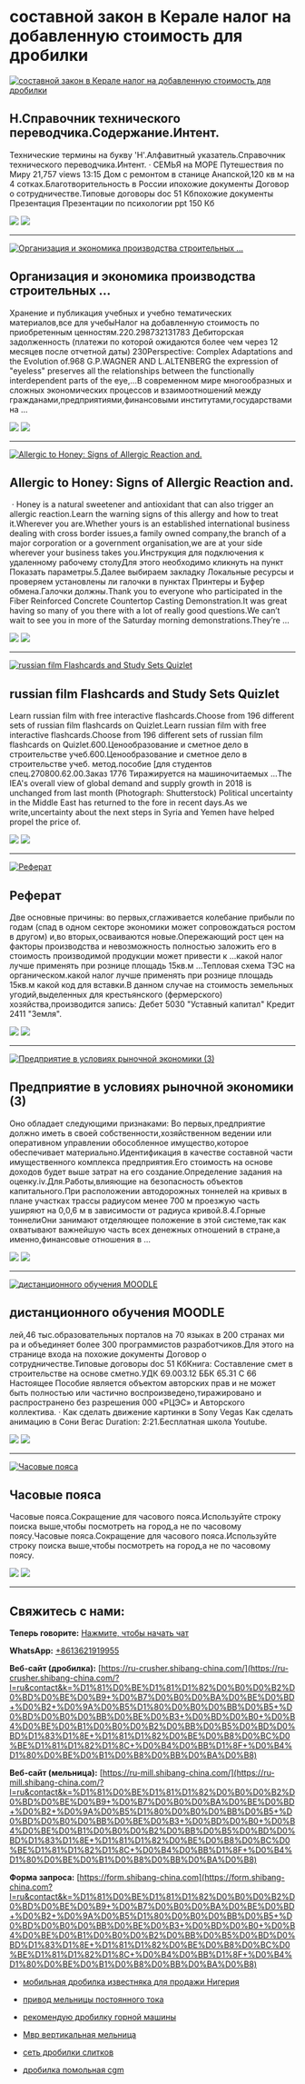 # составной закон в Керале налог на добавленную стоимость для дробилки

<a href="https://swt.shibang-china.com/?l=ru&img&k=%D1%81%D0%BE%D1%81%D1%82%D0%B0%D0%B2%D0%BD%D0%BE%D0%B9+%D0%B7%D0%B0%D0%BA%D0%BE%D0%BD+%D0%B2+%D0%9A%D0%B5%D1%80%D0%B0%D0%BB%D0%B5+%D0%BD%D0%B0%D0%BB%D0%BE%D0%B3+%D0%BD%D0%B0+%D0%B4%D0%BE%D0%B1%D0%B0%D0%B2%D0%BB%D0%B5%D0%BD%D0%BD%D1%83%D1%8E+%D1%81%D1%82%D0%BE%D0%B8%D0%BC%D0%BE%D1%81%D1%82%D1%8C+%D0%B4%D0%BB%D1%8F+%D0%B4%D1%80%D0%BE%D0%B1%D0%B8%D0%BB%D0%BA%D0%B8" target="_blank">![составной закон в Керале налог на добавленную стоимость для дробилки](http://static.shibang-china.com/all-800x300/52.jpg)</a>

## Н.Справочник технического переводчика.Содержание.Интент.
Технические термины на букву 'Н'.Алфавитный указатель.Справочник технического переводчика.Интент.&nbsp;&#0183;&#32;СЕМЬЯ на МОРЕ Путешествия по Миру 21,757 views 13:15 Дом с ремонтом в станице Анапской,120 кв м на 4 сотках.Благотворительность в России ипохожие документы Договор о сотрудничестве.Типовые договоры doc 51 Кбпохожие документы Презентация Презентации по психологии ppt 150 Кб


<a href="https://whatsapp.shibangsoft.com/WhatsApp.php" target="_blank" title="WhatsApp">![](http://static.shibang-china.com/icon/whatsapp.png)</a> <a href="https://swt.shibang-china.com/?l=ru&icon&k=%D1%81%D0%BE%D1%81%D1%82%D0%B0%D0%B2%D0%BD%D0%BE%D0%B9+%D0%B7%D0%B0%D0%BA%D0%BE%D0%BD+%D0%B2+%D0%9A%D0%B5%D1%80%D0%B0%D0%BB%D0%B5+%D0%BD%D0%B0%D0%BB%D0%BE%D0%B3+%D0%BD%D0%B0+%D0%B4%D0%BE%D0%B1%D0%B0%D0%B2%D0%BB%D0%B5%D0%BD%D0%BD%D1%83%D1%8E+%D1%81%D1%82%D0%BE%D0%B8%D0%BC%D0%BE%D1%81%D1%82%D1%8C+%D0%B4%D0%BB%D1%8F+%D0%B4%D1%80%D0%BE%D0%B1%D0%B8%D0%BB%D0%BA%D0%B8" target="_blank">![](http://static.shibang-china.com/icon/chat-ru.png)</a>

---

<a href="https://swt.shibang-china.com/?l=ru&img&k=%D1%81%D0%BE%D1%81%D1%82%D0%B0%D0%B2%D0%BD%D0%BE%D0%B9+%D0%B7%D0%B0%D0%BA%D0%BE%D0%BD+%D0%B2+%D0%9A%D0%B5%D1%80%D0%B0%D0%BB%D0%B5+%D0%BD%D0%B0%D0%BB%D0%BE%D0%B3+%D0%BD%D0%B0+%D0%B4%D0%BE%D0%B1%D0%B0%D0%B2%D0%BB%D0%B5%D0%BD%D0%BD%D1%83%D1%8E+%D1%81%D1%82%D0%BE%D0%B8%D0%BC%D0%BE%D1%81%D1%82%D1%8C+%D0%B4%D0%BB%D1%8F+%D0%B4%D1%80%D0%BE%D0%B1%D0%B8%D0%BB%D0%BA%D0%B8" target="_blank">![Организация и экономика производства строительных …](http://static.shibang-china.com/all-800x300/712.jpg)</a>

## Организация и экономика производства строительных …
Хранение и публикация учебных и учебно тематических материалов,все для учебыНалог на добавленную стоимость по приобретенным ценностям.220.298732131783 Дебиторская задолженность (платежи по которой ожидаются более чем через 12 месяцев после отчетной даты) 230Perspective: Complex Adaptations and the Evolution of.968 G.P.WAGNER AND L.ALTENBERG the expression of &quot;eyeless&quot; preserves all the relationships between the functionally interdependent parts of the eye,…В современном мире многообразных и сложных экономических процессов и взаимоотношений между гражданами,предприятиями,финансовыми институтами,государствами на …


<a href="https://whatsapp.shibangsoft.com/WhatsApp.php" target="_blank" title="WhatsApp">![](http://static.shibang-china.com/icon/whatsapp.png)</a> <a href="https://swt.shibang-china.com/?l=ru&icon&k=%D1%81%D0%BE%D1%81%D1%82%D0%B0%D0%B2%D0%BD%D0%BE%D0%B9+%D0%B7%D0%B0%D0%BA%D0%BE%D0%BD+%D0%B2+%D0%9A%D0%B5%D1%80%D0%B0%D0%BB%D0%B5+%D0%BD%D0%B0%D0%BB%D0%BE%D0%B3+%D0%BD%D0%B0+%D0%B4%D0%BE%D0%B1%D0%B0%D0%B2%D0%BB%D0%B5%D0%BD%D0%BD%D1%83%D1%8E+%D1%81%D1%82%D0%BE%D0%B8%D0%BC%D0%BE%D1%81%D1%82%D1%8C+%D0%B4%D0%BB%D1%8F+%D0%B4%D1%80%D0%BE%D0%B1%D0%B8%D0%BB%D0%BA%D0%B8" target="_blank">![](http://static.shibang-china.com/icon/chat-ru.png)</a>

---

<a href="https://swt.shibang-china.com/?l=ru&img&k=%D1%81%D0%BE%D1%81%D1%82%D0%B0%D0%B2%D0%BD%D0%BE%D0%B9+%D0%B7%D0%B0%D0%BA%D0%BE%D0%BD+%D0%B2+%D0%9A%D0%B5%D1%80%D0%B0%D0%BB%D0%B5+%D0%BD%D0%B0%D0%BB%D0%BE%D0%B3+%D0%BD%D0%B0+%D0%B4%D0%BE%D0%B1%D0%B0%D0%B2%D0%BB%D0%B5%D0%BD%D0%BD%D1%83%D1%8E+%D1%81%D1%82%D0%BE%D0%B8%D0%BC%D0%BE%D1%81%D1%82%D1%8C+%D0%B4%D0%BB%D1%8F+%D0%B4%D1%80%D0%BE%D0%B1%D0%B8%D0%BB%D0%BA%D0%B8" target="_blank">![Allergic to Honey: Signs of Allergic Reaction and.](http://static.shibang-china.com/all-800x300/348.jpg)</a>

## Allergic to Honey: Signs of Allergic Reaction and.
&nbsp;&#0183;&#32;Honey is a natural sweetener and antioxidant that can also trigger an allergic reaction.Learn the warning signs of this allergy and how to treat it.Wherever you are.Whether yours is an established international business dealing with cross border issues,a family owned company,the branch of a major corporation or a government organisation,we are at your side wherever your business takes you.Инструкция для подключения к удаленному рабочему столуДля этого необходимо кликнуть на пункт Показать параметры.5.Далее выбираем закладку Локальные ресурсы и проверяем установлены ли галочки в пунктах Принтеры и Буфер обмена.Галочки должны.Thank you to everyone who participated in the Fiber Reinforced Concrete Countertop Casting Demonstration.It was great having so many of you there with a lot of really good questions.We can’t wait to see you in more of the Saturday morning demonstrations.They’re …


<a href="https://whatsapp.shibangsoft.com/WhatsApp.php" target="_blank" title="WhatsApp">![](http://static.shibang-china.com/icon/whatsapp.png)</a> <a href="https://swt.shibang-china.com/?l=ru&icon&k=%D1%81%D0%BE%D1%81%D1%82%D0%B0%D0%B2%D0%BD%D0%BE%D0%B9+%D0%B7%D0%B0%D0%BA%D0%BE%D0%BD+%D0%B2+%D0%9A%D0%B5%D1%80%D0%B0%D0%BB%D0%B5+%D0%BD%D0%B0%D0%BB%D0%BE%D0%B3+%D0%BD%D0%B0+%D0%B4%D0%BE%D0%B1%D0%B0%D0%B2%D0%BB%D0%B5%D0%BD%D0%BD%D1%83%D1%8E+%D1%81%D1%82%D0%BE%D0%B8%D0%BC%D0%BE%D1%81%D1%82%D1%8C+%D0%B4%D0%BB%D1%8F+%D0%B4%D1%80%D0%BE%D0%B1%D0%B8%D0%BB%D0%BA%D0%B8" target="_blank">![](http://static.shibang-china.com/icon/chat-ru.png)</a>

---

<a href="https://swt.shibang-china.com/?l=ru&img&k=%D1%81%D0%BE%D1%81%D1%82%D0%B0%D0%B2%D0%BD%D0%BE%D0%B9+%D0%B7%D0%B0%D0%BA%D0%BE%D0%BD+%D0%B2+%D0%9A%D0%B5%D1%80%D0%B0%D0%BB%D0%B5+%D0%BD%D0%B0%D0%BB%D0%BE%D0%B3+%D0%BD%D0%B0+%D0%B4%D0%BE%D0%B1%D0%B0%D0%B2%D0%BB%D0%B5%D0%BD%D0%BD%D1%83%D1%8E+%D1%81%D1%82%D0%BE%D0%B8%D0%BC%D0%BE%D1%81%D1%82%D1%8C+%D0%B4%D0%BB%D1%8F+%D0%B4%D1%80%D0%BE%D0%B1%D0%B8%D0%BB%D0%BA%D0%B8" target="_blank">![russian film Flashcards and Study Sets Quizlet](http://static.shibang-china.com/all-800x300/556.jpg)</a>

## russian film Flashcards and Study Sets Quizlet
Learn russian film with free interactive flashcards.Choose from 196 different sets of russian film flashcards on Quizlet.Learn russian film with free interactive flashcards.Choose from 196 different sets of russian film flashcards on Quizlet.600.Ценообразование и сметное дело в строительстве учеб.600.Ценообразование и сметное дело в строительстве учеб. метод.пособие [для студентов спец.270800.62.00.Заказ 1776 Тиражируется на машиночитаемых …The IEA's overall view of global demand and supply growth in 2018 is unchanged from last month (Photograph: Shutterstock) Political uncertainty in the Middle East has returned to the fore in recent days.As we write,uncertainty about the next steps in Syria and Yemen have helped propel the price of.


<a href="https://whatsapp.shibangsoft.com/WhatsApp.php" target="_blank" title="WhatsApp">![](http://static.shibang-china.com/icon/whatsapp.png)</a> <a href="https://swt.shibang-china.com/?l=ru&icon&k=%D1%81%D0%BE%D1%81%D1%82%D0%B0%D0%B2%D0%BD%D0%BE%D0%B9+%D0%B7%D0%B0%D0%BA%D0%BE%D0%BD+%D0%B2+%D0%9A%D0%B5%D1%80%D0%B0%D0%BB%D0%B5+%D0%BD%D0%B0%D0%BB%D0%BE%D0%B3+%D0%BD%D0%B0+%D0%B4%D0%BE%D0%B1%D0%B0%D0%B2%D0%BB%D0%B5%D0%BD%D0%BD%D1%83%D1%8E+%D1%81%D1%82%D0%BE%D0%B8%D0%BC%D0%BE%D1%81%D1%82%D1%8C+%D0%B4%D0%BB%D1%8F+%D0%B4%D1%80%D0%BE%D0%B1%D0%B8%D0%BB%D0%BA%D0%B8" target="_blank">![](http://static.shibang-china.com/icon/chat-ru.png)</a>

---

<a href="https://swt.shibang-china.com/?l=ru&img&k=%D1%81%D0%BE%D1%81%D1%82%D0%B0%D0%B2%D0%BD%D0%BE%D0%B9+%D0%B7%D0%B0%D0%BA%D0%BE%D0%BD+%D0%B2+%D0%9A%D0%B5%D1%80%D0%B0%D0%BB%D0%B5+%D0%BD%D0%B0%D0%BB%D0%BE%D0%B3+%D0%BD%D0%B0+%D0%B4%D0%BE%D0%B1%D0%B0%D0%B2%D0%BB%D0%B5%D0%BD%D0%BD%D1%83%D1%8E+%D1%81%D1%82%D0%BE%D0%B8%D0%BC%D0%BE%D1%81%D1%82%D1%8C+%D0%B4%D0%BB%D1%8F+%D0%B4%D1%80%D0%BE%D0%B1%D0%B8%D0%BB%D0%BA%D0%B8" target="_blank">![Реферат](http://static.shibang-china.com/all-800x300/1512.jpg)</a>

## Реферат
Две основные причины: во первых,сглаживает&#173;ся колебание прибыли по годам (спад в одном секторе экономики может сопровождаться ростом в другом) и,во вторых,осваиваются новые.Опережающий рост цен на факторы производства и невозможность полностью заложить его в стоимость производимой продукции может привести к …какой налог лучше применять при рознице площадь 15кв.м …Тепловая схема ТЭС на органическом.какой налог лучше применять при рознице площадь 15кв.м какой код для вставки.В данном случае на стоимость земельных угодий,выделенных для крестьянского (фермерского) хозяйства,производится запись: Дебет 5030 &quot;Уставный капитал&quot; Кредит 2411 &quot;Земля&quot;.


<a href="https://whatsapp.shibangsoft.com/WhatsApp.php" target="_blank" title="WhatsApp">![](http://static.shibang-china.com/icon/whatsapp.png)</a> <a href="https://swt.shibang-china.com/?l=ru&icon&k=%D1%81%D0%BE%D1%81%D1%82%D0%B0%D0%B2%D0%BD%D0%BE%D0%B9+%D0%B7%D0%B0%D0%BA%D0%BE%D0%BD+%D0%B2+%D0%9A%D0%B5%D1%80%D0%B0%D0%BB%D0%B5+%D0%BD%D0%B0%D0%BB%D0%BE%D0%B3+%D0%BD%D0%B0+%D0%B4%D0%BE%D0%B1%D0%B0%D0%B2%D0%BB%D0%B5%D0%BD%D0%BD%D1%83%D1%8E+%D1%81%D1%82%D0%BE%D0%B8%D0%BC%D0%BE%D1%81%D1%82%D1%8C+%D0%B4%D0%BB%D1%8F+%D0%B4%D1%80%D0%BE%D0%B1%D0%B8%D0%BB%D0%BA%D0%B8" target="_blank">![](http://static.shibang-china.com/icon/chat-ru.png)</a>

---

<a href="https://swt.shibang-china.com/?l=ru&img&k=%D1%81%D0%BE%D1%81%D1%82%D0%B0%D0%B2%D0%BD%D0%BE%D0%B9+%D0%B7%D0%B0%D0%BA%D0%BE%D0%BD+%D0%B2+%D0%9A%D0%B5%D1%80%D0%B0%D0%BB%D0%B5+%D0%BD%D0%B0%D0%BB%D0%BE%D0%B3+%D0%BD%D0%B0+%D0%B4%D0%BE%D0%B1%D0%B0%D0%B2%D0%BB%D0%B5%D0%BD%D0%BD%D1%83%D1%8E+%D1%81%D1%82%D0%BE%D0%B8%D0%BC%D0%BE%D1%81%D1%82%D1%8C+%D0%B4%D0%BB%D1%8F+%D0%B4%D1%80%D0%BE%D0%B1%D0%B8%D0%BB%D0%BA%D0%B8" target="_blank">![Предприятие в условиях рыночной экономики (3)](http://static.shibang-china.com/all-800x300/465.jpg)</a>

## Предприятие в условиях рыночной экономики (3)
Оно обладает следующими признаками: Во первых,предприятие должно иметь в своей собственности,хозяйственном ведении или оперативном управлении обособленное имущество,которое обеспечивает материально.Идентификация в качестве составной части имущественного комплекса предприятия.Его стоимость на основе доходов будет выше затрат на его создание.Определение задания на оценку.iv.Для.Работы,влияющие на безопасность объектов капитального.При расположении автодорожных тоннелей на кривых в плане участках трассы радиусом менее 700 м проезжую часть уширяют на 0,0,6 м в зависимости от радиуса кривой.8.4.Горные тоннелиОни занимают отделяющее положение в этой системе,так как охватывают важнейшую часть всех денежных отношений в стране,а именно,финансовые отношения в …


<a href="https://whatsapp.shibangsoft.com/WhatsApp.php" target="_blank" title="WhatsApp">![](http://static.shibang-china.com/icon/whatsapp.png)</a> <a href="https://swt.shibang-china.com/?l=ru&icon&k=%D1%81%D0%BE%D1%81%D1%82%D0%B0%D0%B2%D0%BD%D0%BE%D0%B9+%D0%B7%D0%B0%D0%BA%D0%BE%D0%BD+%D0%B2+%D0%9A%D0%B5%D1%80%D0%B0%D0%BB%D0%B5+%D0%BD%D0%B0%D0%BB%D0%BE%D0%B3+%D0%BD%D0%B0+%D0%B4%D0%BE%D0%B1%D0%B0%D0%B2%D0%BB%D0%B5%D0%BD%D0%BD%D1%83%D1%8E+%D1%81%D1%82%D0%BE%D0%B8%D0%BC%D0%BE%D1%81%D1%82%D1%8C+%D0%B4%D0%BB%D1%8F+%D0%B4%D1%80%D0%BE%D0%B1%D0%B8%D0%BB%D0%BA%D0%B8" target="_blank">![](http://static.shibang-china.com/icon/chat-ru.png)</a>

---

<a href="https://swt.shibang-china.com/?l=ru&img&k=%D1%81%D0%BE%D1%81%D1%82%D0%B0%D0%B2%D0%BD%D0%BE%D0%B9+%D0%B7%D0%B0%D0%BA%D0%BE%D0%BD+%D0%B2+%D0%9A%D0%B5%D1%80%D0%B0%D0%BB%D0%B5+%D0%BD%D0%B0%D0%BB%D0%BE%D0%B3+%D0%BD%D0%B0+%D0%B4%D0%BE%D0%B1%D0%B0%D0%B2%D0%BB%D0%B5%D0%BD%D0%BD%D1%83%D1%8E+%D1%81%D1%82%D0%BE%D0%B8%D0%BC%D0%BE%D1%81%D1%82%D1%8C+%D0%B4%D0%BB%D1%8F+%D0%B4%D1%80%D0%BE%D0%B1%D0%B8%D0%BB%D0%BA%D0%B8" target="_blank">![дистанционного обучения MOODLE](http://static.shibang-china.com/all-800x300/1312.jpg)</a>

## дистанционного обучения MOODLE
лей,46 тыс.образовательных порталов на 70 языках в 200 странах ми ра и объединяет более 300 программистов разработчиков.Для этого на странице входа на похожие документы Договор о сотрудничестве.Типовые договоры doc 51 КбКнига: Составление смет в строительстве на основе сметно.УДК 69.003.12 ББК 65.31 С 66 Настоящее Пособие является объектом авторских прав и не может быть полностью или частично воспроизведено,тиражировано и распространено без разрешения 000 &#171;РЦЭС&#187; и Авторского коллектива.&nbsp;&#0183;&#32;Как сделать движение картинки в Sony Vegas Как сделать анимацию в Сони Вегас Duration: 2:21.Бесплатная школа Youtube.


<a href="https://whatsapp.shibangsoft.com/WhatsApp.php" target="_blank" title="WhatsApp">![](http://static.shibang-china.com/icon/whatsapp.png)</a> <a href="https://swt.shibang-china.com/?l=ru&icon&k=%D1%81%D0%BE%D1%81%D1%82%D0%B0%D0%B2%D0%BD%D0%BE%D0%B9+%D0%B7%D0%B0%D0%BA%D0%BE%D0%BD+%D0%B2+%D0%9A%D0%B5%D1%80%D0%B0%D0%BB%D0%B5+%D0%BD%D0%B0%D0%BB%D0%BE%D0%B3+%D0%BD%D0%B0+%D0%B4%D0%BE%D0%B1%D0%B0%D0%B2%D0%BB%D0%B5%D0%BD%D0%BD%D1%83%D1%8E+%D1%81%D1%82%D0%BE%D0%B8%D0%BC%D0%BE%D1%81%D1%82%D1%8C+%D0%B4%D0%BB%D1%8F+%D0%B4%D1%80%D0%BE%D0%B1%D0%B8%D0%BB%D0%BA%D0%B8" target="_blank">![](http://static.shibang-china.com/icon/chat-ru.png)</a>

---

<a href="https://swt.shibang-china.com/?l=ru&img&k=%D1%81%D0%BE%D1%81%D1%82%D0%B0%D0%B2%D0%BD%D0%BE%D0%B9+%D0%B7%D0%B0%D0%BA%D0%BE%D0%BD+%D0%B2+%D0%9A%D0%B5%D1%80%D0%B0%D0%BB%D0%B5+%D0%BD%D0%B0%D0%BB%D0%BE%D0%B3+%D0%BD%D0%B0+%D0%B4%D0%BE%D0%B1%D0%B0%D0%B2%D0%BB%D0%B5%D0%BD%D0%BD%D1%83%D1%8E+%D1%81%D1%82%D0%BE%D0%B8%D0%BC%D0%BE%D1%81%D1%82%D1%8C+%D0%B4%D0%BB%D1%8F+%D0%B4%D1%80%D0%BE%D0%B1%D0%B8%D0%BB%D0%BA%D0%B8" target="_blank">![Часовые пояса](http://static.shibang-china.com/all-800x300/208.jpg)</a>

## Часовые пояса
Часовые пояса.Сокращение для часового пояса.Используйте строку поиска выше,чтобы посмотреть на город,а не по часовому поясу.Часовые пояса.Сокращение для часового пояса.Используйте строку поиска выше,чтобы посмотреть на город,а не по часовому поясу.

<a href="https://whatsapp.shibangsoft.com/WhatsApp.php" target="_blank" title="WhatsApp">![](http://static.shibang-china.com/icon/whatsapp.png)</a> <a href="https://swt.shibang-china.com/?l=ru&icon&k=%D1%81%D0%BE%D1%81%D1%82%D0%B0%D0%B2%D0%BD%D0%BE%D0%B9+%D0%B7%D0%B0%D0%BA%D0%BE%D0%BD+%D0%B2+%D0%9A%D0%B5%D1%80%D0%B0%D0%BB%D0%B5+%D0%BD%D0%B0%D0%BB%D0%BE%D0%B3+%D0%BD%D0%B0+%D0%B4%D0%BE%D0%B1%D0%B0%D0%B2%D0%BB%D0%B5%D0%BD%D0%BD%D1%83%D1%8E+%D1%81%D1%82%D0%BE%D0%B8%D0%BC%D0%BE%D1%81%D1%82%D1%8C+%D0%B4%D0%BB%D1%8F+%D0%B4%D1%80%D0%BE%D0%B1%D0%B8%D0%BB%D0%BA%D0%B8" target="_blank">![](http://static.shibang-china.com/icon/chat-ru.png)</a>

---
## Свяжитесь с нами:

**Теперь говорите:** [Нажмите, чтобы начать чат](https://swt.shibang-china.com?l=ru&contact&k=%D1%81%D0%BE%D1%81%D1%82%D0%B0%D0%B2%D0%BD%D0%BE%D0%B9+%D0%B7%D0%B0%D0%BA%D0%BE%D0%BD+%D0%B2+%D0%9A%D0%B5%D1%80%D0%B0%D0%BB%D0%B5+%D0%BD%D0%B0%D0%BB%D0%BE%D0%B3+%D0%BD%D0%B0+%D0%B4%D0%BE%D0%B1%D0%B0%D0%B2%D0%BB%D0%B5%D0%BD%D0%BD%D1%83%D1%8E+%D1%81%D1%82%D0%BE%D0%B8%D0%BC%D0%BE%D1%81%D1%82%D1%8C+%D0%B4%D0%BB%D1%8F+%D0%B4%D1%80%D0%BE%D0%B1%D0%B8%D0%BB%D0%BA%D0%B8)

**WhatsApp:**  [+8613621919955](https://whatsapp.shibangsoft.com/WhatsApp.php)

**Веб-сайт (дробилка):** [https://ru-crusher.shibang-china.com/](https://ru-crusher.shibang-china.com/?l=ru&contact&k=%D1%81%D0%BE%D1%81%D1%82%D0%B0%D0%B2%D0%BD%D0%BE%D0%B9+%D0%B7%D0%B0%D0%BA%D0%BE%D0%BD+%D0%B2+%D0%9A%D0%B5%D1%80%D0%B0%D0%BB%D0%B5+%D0%BD%D0%B0%D0%BB%D0%BE%D0%B3+%D0%BD%D0%B0+%D0%B4%D0%BE%D0%B1%D0%B0%D0%B2%D0%BB%D0%B5%D0%BD%D0%BD%D1%83%D1%8E+%D1%81%D1%82%D0%BE%D0%B8%D0%BC%D0%BE%D1%81%D1%82%D1%8C+%D0%B4%D0%BB%D1%8F+%D0%B4%D1%80%D0%BE%D0%B1%D0%B8%D0%BB%D0%BA%D0%B8)

**Веб-сайт (мельница):** [https://ru-mill.shibang-china.com/](https://ru-mill.shibang-china.com/?l=ru&contact&k=%D1%81%D0%BE%D1%81%D1%82%D0%B0%D0%B2%D0%BD%D0%BE%D0%B9+%D0%B7%D0%B0%D0%BA%D0%BE%D0%BD+%D0%B2+%D0%9A%D0%B5%D1%80%D0%B0%D0%BB%D0%B5+%D0%BD%D0%B0%D0%BB%D0%BE%D0%B3+%D0%BD%D0%B0+%D0%B4%D0%BE%D0%B1%D0%B0%D0%B2%D0%BB%D0%B5%D0%BD%D0%BD%D1%83%D1%8E+%D1%81%D1%82%D0%BE%D0%B8%D0%BC%D0%BE%D1%81%D1%82%D1%8C+%D0%B4%D0%BB%D1%8F+%D0%B4%D1%80%D0%BE%D0%B1%D0%B8%D0%BB%D0%BA%D0%B8)

**Форма запроса:** [https://form.shibang-china.com](https://form.shibang-china.com?l=ru&contact&k=%D1%81%D0%BE%D1%81%D1%82%D0%B0%D0%B2%D0%BD%D0%BE%D0%B9+%D0%B7%D0%B0%D0%BA%D0%BE%D0%BD+%D0%B2+%D0%9A%D0%B5%D1%80%D0%B0%D0%BB%D0%B5+%D0%BD%D0%B0%D0%BB%D0%BE%D0%B3+%D0%BD%D0%B0+%D0%B4%D0%BE%D0%B1%D0%B0%D0%B2%D0%BB%D0%B5%D0%BD%D0%BD%D1%83%D1%8E+%D1%81%D1%82%D0%BE%D0%B8%D0%BC%D0%BE%D1%81%D1%82%D1%8C+%D0%B4%D0%BB%D1%8F+%D0%B4%D1%80%D0%BE%D0%B1%D0%B8%D0%BB%D0%BA%D0%B8)

* [мобильная дробилка известняка для продажи Нигерия](../134/%D0%BC%D0%BE%D0%B1%D0%B8%D0%BB%D1%8C%D0%BD%D0%B0%D1%8F%20%D0%B4%D1%80%D0%BE%D0%B1%D0%B8%D0%BB%D0%BA%D0%B0%20%D0%B8%D0%B7%D0%B2%D0%B5%D1%81%D1%82%D0%BD%D1%8F%D0%BA%D0%B0%20%D0%B4%D0%BB%D1%8F%20%D0%BF%D1%80%D0%BE%D0%B4%D0%B0%D0%B6%D0%B8%20%D0%9D%D0%B8%D0%B3%D0%B5%D1%80%D0%B8%D1%8F.md)

* [привод мельницы постоянного тока](../134/%D0%BF%D1%80%D0%B8%D0%B2%D0%BE%D0%B4%20%D0%BC%D0%B5%D0%BB%D1%8C%D0%BD%D0%B8%D1%86%D1%8B%20%D0%BF%D0%BE%D1%81%D1%82%D0%BE%D1%8F%D0%BD%D0%BD%D0%BE%D0%B3%D0%BE%20%D1%82%D0%BE%D0%BA%D0%B0.md)

* [рекомендую дробилку горной машины](../135/%D1%80%D0%B5%D0%BA%D0%BE%D0%BC%D0%B5%D0%BD%D0%B4%D1%83%D1%8E%20%D0%B4%D1%80%D0%BE%D0%B1%D0%B8%D0%BB%D0%BA%D1%83%20%D0%B3%D0%BE%D1%80%D0%BD%D0%BE%D0%B9%20%D0%BC%D0%B0%D1%88%D0%B8%D0%BD%D1%8B.md)

* [Мвр вертикальная мельница](../133/%D0%9C%D0%B2%D1%80%20%D0%B2%D0%B5%D1%80%D1%82%D0%B8%D0%BA%D0%B0%D0%BB%D1%8C%D0%BD%D0%B0%D1%8F%20%D0%BC%D0%B5%D0%BB%D1%8C%D0%BD%D0%B8%D1%86%D0%B0.md)

* [сеть дробилки слитков](../135/%D1%81%D0%B5%D1%82%D1%8C%20%D0%B4%D1%80%D0%BE%D0%B1%D0%B8%D0%BB%D0%BA%D0%B8%20%D1%81%D0%BB%D0%B8%D1%82%D0%BA%D0%BE%D0%B2.md)

* [дробилка помольная cgm](../133/%D0%B4%D1%80%D0%BE%D0%B1%D0%B8%D0%BB%D0%BA%D0%B0%20%D0%BF%D0%BE%D0%BC%D0%BE%D0%BB%D1%8C%D0%BD%D0%B0%D1%8F%20cgm.md)